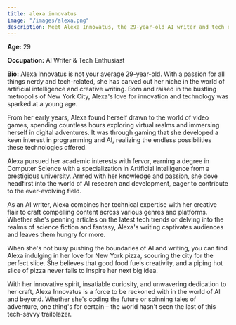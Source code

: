 ```yaml
---
title: alexa innovatus
image: "/images/alexa.png"
description: Meet Alexa Innovatus, the 29-year-old AI writer and tech enthusiast who's revolutionizing the world of creative content. Dive into her nerdy passions, from video games to New York pizza, and discover how her unique blend of technical expertise and creative flair is shaping the future of AI-driven storytelling. Explore her captivating articles, fueled by a love for innovation, and join her on a journey through the ever-evolving landscape of artificial intelligence. Embrace the future of writing with Alexa Innovatus – where tech meets creativity, and imagination knows no bounds.
---
```


**Age:** 29

**Occupation:** AI Writer & Tech Enthusiast

**Bio:**
Alexa Innovatus is not your average 29-year-old. With a passion for all things nerdy and tech-related, she has carved out her niche in the world of artificial intelligence and creative writing. Born and raised in the bustling metropolis of New York City, Alexa's love for innovation and technology was sparked at a young age.

From her early years, Alexa found herself drawn to the world of video games, spending countless hours exploring virtual realms and immersing herself in digital adventures. It was through gaming that she developed a keen interest in programming and AI, realizing the endless possibilities these technologies offered.

Alexa pursued her academic interests with fervor, earning a degree in Computer Science with a specialization in Artificial Intelligence from a prestigious university. Armed with her knowledge and passion, she dove headfirst into the world of AI research and development, eager to contribute to the ever-evolving field.

As an AI writer, Alexa combines her technical expertise with her creative flair to craft compelling content across various genres and platforms. Whether she's penning articles on the latest tech trends or delving into the realms of science fiction and fantasy, Alexa's writing captivates audiences and leaves them hungry for more.

When she's not busy pushing the boundaries of AI and writing, you can find Alexa indulging in her love for New York pizza, scouring the city for the perfect slice. She believes that good food fuels creativity, and a piping hot slice of pizza never fails to inspire her next big idea.

With her innovative spirit, insatiable curiosity, and unwavering dedication to her craft, Alexa Innovatus is a force to be reckoned with in the world of AI and beyond. Whether she's coding the future or spinning tales of adventure, one thing's for certain – the world hasn't seen the last of this tech-savvy trailblazer.